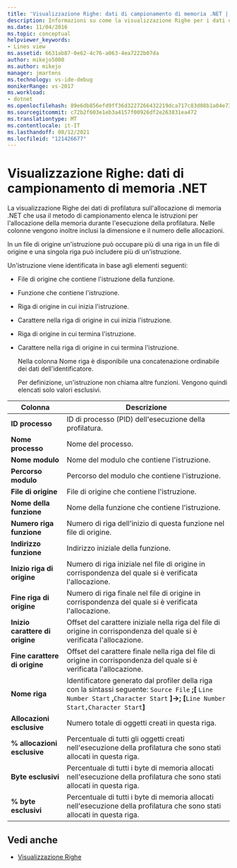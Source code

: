 ```yaml
---
title: 'Visualizzazione Righe: dati di campionamento di memoria .NET | Microsoft Docs'
description: Informazioni su come la visualizzazione Righe per i dati di profilatura dell'allocazione di memoria .NET elenca le istruzioni che hanno allocato memoria durante l'esecuzione della profilatura.
ms.date: 11/04/2016
ms.topic: conceptual
helpviewer_keywords:
- Lines view
ms.assetid: 6631ab87-0e62-4c76-a063-4ea7222b07da
author: mikejo5000
ms.author: mikejo
manager: jmartens
ms.technology: vs-ide-debug
monikerRange: vs-2017
ms.workload:
- dotnet
ms.openlocfilehash: 89e6db856efd9ff36d3227266432219dca717c83d08b1a04e73af4510d0a970e
ms.sourcegitcommit: c72b2f603e1eb3a4157f00926df2e263831ea472
ms.translationtype: MT
ms.contentlocale: it-IT
ms.lasthandoff: 08/12/2021
ms.locfileid: "121426677"
---
```

# <a name="lines-view---net-memory-sampling-data"></a>Visualizzazione Righe: dati di campionamento di memoria .NET
La visualizzazione Righe dei dati di profilatura sull'allocazione di memoria .NET che usa il metodo di campionamento elenca le istruzioni per l'allocazione della memoria durante l'esecuzione della profilatura. Nelle colonne vengono inoltre inclusi la dimensione e il numero delle allocazioni.

 In un file di origine un'istruzione può occupare più di una riga in un file di origine e una singola riga può includere più di un'istruzione.

 Un'istruzione viene identificata in base agli elementi seguenti:

- File di origine che contiene l'istruzione della funzione.

- Funzione che contiene l'istruzione.

- Riga di origine in cui inizia l'istruzione.

- Carattere nella riga di origine in cui inizia l'istruzione.

- Riga di origine in cui termina l'istruzione.

- Carattere nella riga di origine in cui termina l'istruzione.

  Nella colonna Nome riga è disponibile una concatenazione ordinabile dei dati dell'identificatore.

  Per definizione, un'istruzione non chiama altre funzioni. Vengono quindi elencati solo valori esclusivi.

|Colonna|Descrizione|
|------------|-----------------|
|**ID processo**|ID di processo (PID) dell'esecuzione della profilatura.|
|**Nome processo**|Nome del processo.|
|**Nome modulo**|Nome del modulo che contiene l'istruzione.|
|**Percorso modulo**|Percorso del modulo che contiene l'istruzione.|
|**File di origine**|File di origine che contiene l'istruzione.|
|**Nome della funzione**|Nome della funzione che contiene l'istruzione.|
|**Numero riga funzione**|Numero di riga dell'inizio di questa funzione nel file di origine.|
|**Indirizzo funzione**|Indirizzo iniziale della funzione.|
|**Inizio riga di origine**|Numero di riga iniziale nel file di origine in corrispondenza del quale si è verificata l'allocazione.|
|**Fine riga di origine**|Numero di riga finale nel file di origine in corrispondenza del quale si è verificata l'allocazione.|
|**Inizio carattere di origine**|Offset del carattere iniziale nella riga del file di origine in corrispondenza del quale si è verificata l'allocazione.|
|**Fine carattere di origine**|Offset del carattere finale nella riga del file di origine in corrispondenza del quale si è verificata l'allocazione.|
|**Nome riga**|Identificatore generato dal profiler della riga con la sintassi seguente: `Source File` **;[** `Line Number Start` **,**`Character Start` **]->; [**`Line Number Start,Character Start`**]**|
|**Allocazioni esclusive**|Numero totale di oggetti creati in questa riga.|
|**% allocazioni esclusive**|Percentuale di tutti gli oggetti creati nell'esecuzione della profilatura che sono stati allocati in questa riga.|
|**Byte esclusivi**|Percentuale di tutti i byte di memoria allocati nell'esecuzione della profilatura che sono stati allocati in questa riga.|
|**% byte esclusivi**|Percentuale di tutti i byte di memoria allocati nell'esecuzione della profilatura che sono stati allocati in questa riga.|

## <a name="see-also"></a>Vedi anche
- [Visualizzazione Righe](../profiling/lines-view-sampling-data.md)
